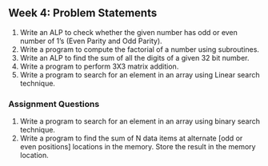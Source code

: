 ## Week 4: Problem Statements

1. Write an ALP to check whether the given number has odd or even number of 1’s (Even Parity and Odd Parity).
2. Write a program to compute the factorial of a number using subroutines.
3. Write an ALP to find the sum of all the digits of a given 32 bit number.
4. Write a program to perform 3X3 matrix addition.
5. Write a program to search for an element in an array using Linear search technique.

### Assignment Questions

1. Write a program to search for an element in an array using binary search technique.
2. Write a program to find the sum of N data items at alternate [odd or even positions] locations in the memory. Store the result in the memory location. 
